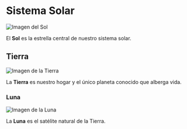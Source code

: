 # Sistema Solar

![Imagen del Sol](/galeria_de_imagenes/sun.png)

El **Sol** es la estrella central de nuestro sistema solar.

## Tierra

![Imagen de la Tierra](/galeria_de_imagenes/earth.png)

La **Tierra** es nuestro hogar y el único planeta conocido que alberga vida.

### Luna

![Imagen de la Luna](/galeria_de_imagenes/moon.png)

La **Luna** es el satélite natural de la Tierra.


